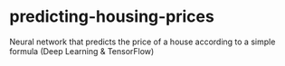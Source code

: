 # predicting-housing-prices
Neural network that predicts the price of a house according to a simple formula (Deep Learning &amp; TensorFlow)
